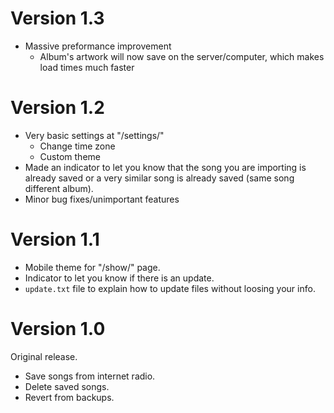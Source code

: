 # Version 1.3

* Massive preformance improvement
  * Album's artwork will now save on the server/computer, which makes load times much faster

# Version 1.2

* Very basic settings at "/settings/"
  * Change time zone
  * Custom theme
* Made an indicator to let you know that the song you are importing is already saved or a very similar song is already saved (same song different album).
* Minor bug fixes/unimportant features

# Version 1.1

* Mobile theme for "/show/" page.
* Indicator to let you know if there is an update.
* `update.txt` file to explain how to update files without loosing your info.

# Version 1.0

Original release.

* Save songs from internet radio.
* Delete saved songs.
* Revert from backups.